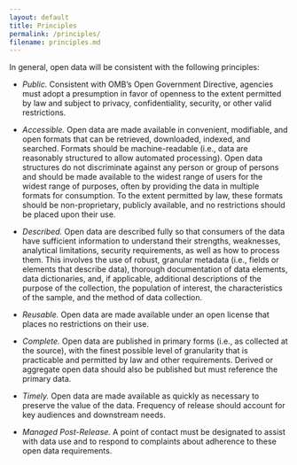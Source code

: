 ```yaml
---
layout: default
title: Principles
permalink: /principles/
filename: principles.md
---
```


In general, open data will be consistent with the following principles:

* *Public.* Consistent with OMB’s Open Government Directive, agencies must adopt a presumption in favor of openness to the extent permitted by law and subject to privacy, confidentiality, security, or other valid restrictions.  

* *Accessible.* Open data are made available in convenient, modifiable, and open formats that can be retrieved, downloaded, indexed, and searched.  Formats should be machine-readable (i.e., data are reasonably structured to allow automated processing).  Open data structures do not discriminate against any person or group of persons and should be made available to the widest range of users for the widest range of purposes, often by providing the data in multiple formats for consumption.  To the extent permitted by law, these formats should be non-proprietary, publicly available, and no restrictions should be placed upon their use.

* *Described.* Open data are described fully so that consumers of the data have sufficient information to understand their strengths, weaknesses, analytical limitations, security requirements, as well as how to process them.  This involves the use of robust, granular metadata (i.e., fields or elements that describe data), thorough documentation of data elements, data dictionaries, and, if applicable, additional descriptions of the purpose of the collection, the population of interest, the characteristics of the sample, and the method of data collection.  

* *Reusable.* Open data are made available under an open license that places no restrictions on their use.

* *Complete.* Open data are published in primary forms (i.e., as collected at the source), with the finest possible level of granularity that is practicable and permitted by law and other requirements.  Derived or aggregate open data should also be published but must reference the primary data.

* *Timely.* Open data are made available as quickly as necessary to preserve the value of the data. Frequency of release should account for key audiences and downstream needs.

* *Managed Post-Release.* A point of contact must be designated to assist with data use and to respond to complaints about adherence to these open data requirements.
